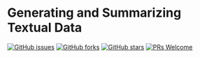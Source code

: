 # Generating and Summarizing Textual Data
[![GitHub issues](https://img.shields.io/github/issues/Develop-Packt/Generating-and-Summarizing-Textual-Data.svg)](https://github.com/Develop-Packt/Generating-and-Summarizing-Textual-Data/issues)
[![GitHub forks](https://img.shields.io/github/forks/Develop-Packt/Generating-and-Summarizing-Textual-Data.svg)](https://github.com/Develop-Packt/Generating-and-Summarizing-Textual-Data/network)
[![GitHub stars](https://img.shields.io/github/stars/Develop-Packt/Generating-and-Summarizing-Textual-Data.svg)](https://github.com/Develop-Packt/Generating-and-Summarizing-Textual-Data/stargazers)
[![PRs Welcome](https://img.shields.io/badge/PRs-welcome-brightgreen.svg)](https://github.com/Develop-Packt/Generating-and-Summarizing-Textual-Data/pulls)
